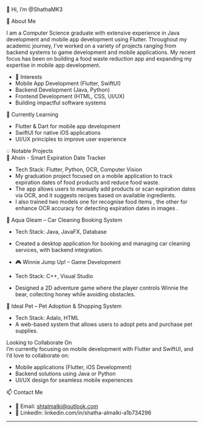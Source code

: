 

👋 Hi, I’m @ShathaMK3

 🚀 About Me  
 
I am a Computer Science graduate with extensive experience in Java development and mobile app development using Flutter.
Throughout my academic journey, I've worked on a variety of projects ranging from backend systems to game development and mobile applications.
My recent focus has been on building a food waste reduction app and expanding my expertise in mobile app development.  

- 👀 Interests  
- Mobile App Development (Flutter, SwiftUI)  
- Backend Development (Java, Python)  
- Frontend Development (HTML, CSS, UI/UX)  
- Building impactful software systems  

🌱 Currently Learning  
- Flutter & Dart for mobile app development  
- SwiftUI for native iOS applications  
- UI/UX principles to improve user experience  

💡 Notable Projects  
 📱 Ahsin - Smart Expiration Date Tracker  
- Tech Stack: Flutter, Python, OCR, Computer Vision  
- My graduation project focused on a mobile application to track expiration dates of food products and reduce food waste.
- The app allows users to manually add products or scan expiration dates via OCR, and it suggests recipes based on available ingredients.  
- I also trained two models one for recognise food items , the other for enhance OCR accuracy for detecting expiration dates in images .  

 🚗 Aqua Gleam – Car Cleaning Booking System  
- Tech Stack: Java, JavaFX, Database  
- Created a desktop application for booking and managing car cleaning services, with backend integration.  

- 🎮 Winnie Jump Up! – Game Development  
- Tech Stack: C++, Visual Studio  
- Designed a 2D adventure game where the player controls Winnie the bear, collecting honey while avoiding obstacles.  

🐾 Ideal Pet – Pet Adoption & Shopping System  
- Tech Stack: Adalo, HTML  
- A web-based system that allows users to adopt pets and purchase pet supplies.  

 Looking to Collaborate On  
I’m currently focusing on mobile development with Flutter and SwiftUI, and I’d love to collaborate on:  
- Mobile applications (Flutter, iOS Development)  
- Backend solutions using Java or Python  
- UI/UX design for seamless mobile experiences  

📫 Contact Me  
- 📧 Email: shtalmalki@outlook.com 
- 🔗 LinkedIn: linkedin.com/in/shatha-almalki-a1b734296
  

---

